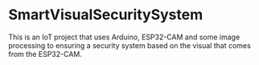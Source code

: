 # SmartVisualSecuritySystem
This is an IoT project that uses Arduino, ESP32-CAM and some image processing to ensuring a security system based on the visual that comes from the ESP32-CAM.
